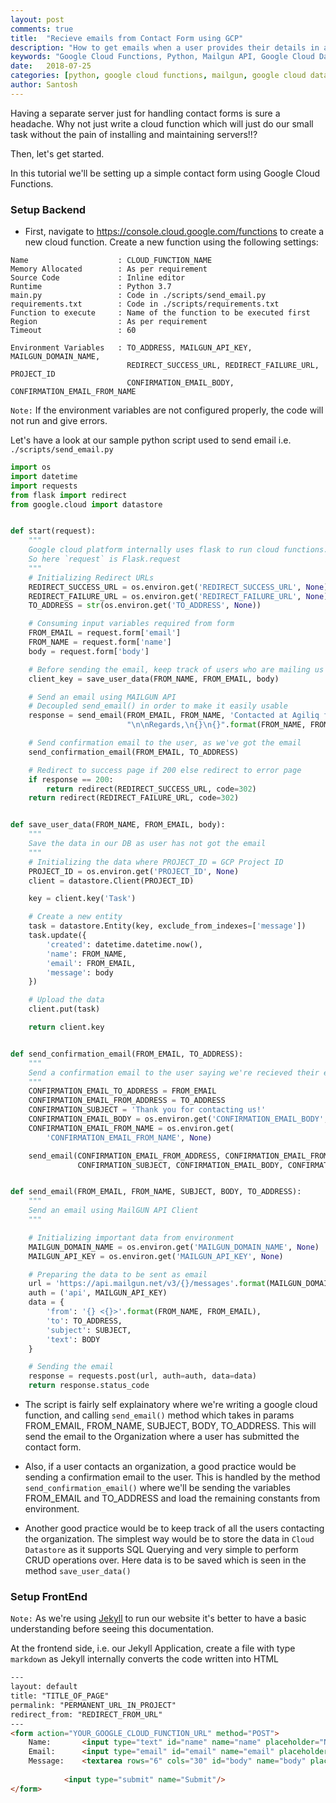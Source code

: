 ```yaml
---
layout: post
comments: true
title:  "Recieve emails from Contact Form using GCP"
description: "How to get emails when a user provides their details in a contact form in our website - Best Practices"
keywords: "Google Cloud Functions, Python, Mailgun API, Google Cloud Datastore"
date:   2018-07-25
categories: [python, google cloud functions, mailgun, google cloud datastore]
author: Santosh
---
```


Having a separate server just for handling contact forms is sure a headache. Why not just write a cloud function which will just do our small task without the pain of installing and maintaining servers!!? 

Then, let's get started.

In this tutorial we'll be setting up a simple contact form using Google Cloud Functions.

### Setup Backend

* First, navigate to <https://console.cloud.google.com/functions> to create a new cloud function. Create a new function using the following settings:

```
Name                    : CLOUD_FUNCTION_NAME
Memory Allocated        : As per requirement
Source Code             : Inline editor
Runtime                 : Python 3.7
main.py                 : Code in ./scripts/send_email.py
requirements.txt        : Code in ./scripts/requirements.txt
Function to execute     : Name of the function to be executed first
Region                  : As per requirement
Timeout                 : 60

Environment Variables   : TO_ADDRESS, MAILGUN_API_KEY, MAILGUN_DOMAIN_NAME, 
                          REDIRECT_SUCCESS_URL, REDIRECT_FAILURE_URL, PROJECT_ID
                          CONFIRMATION_EMAIL_BODY, CONFIRMATION_EMAIL_FROM_NAME
```

`Note:` If the environment variables are not configured properly, the code will not run and give errors.

Let's have a look at our sample python script used to send email i.e. `./scripts/send_email.py`

```py
import os
import datetime
import requests
from flask import redirect
from google.cloud import datastore


def start(request):
    """
    Google cloud platform internally uses flask to run cloud functions.
    So here `request` is Flask.request
    """
    # Initializing Redirect URLs
    REDIRECT_SUCCESS_URL = os.environ.get('REDIRECT_SUCCESS_URL', None)
    REDIRECT_FAILURE_URL = os.environ.get('REDIRECT_FAILURE_URL', None)
    TO_ADDRESS = str(os.environ.get('TO_ADDRESS', None))

    # Consuming input variables required from form
    FROM_EMAIL = request.form['email']
    FROM_NAME = request.form['name']
    body = request.form['body']

    # Before sending the email, keep track of users who are mailing us
    client_key = save_user_data(FROM_NAME, FROM_EMAIL, body)

    # Send an email using MAILGUN API
    # Decoupled send_email() in order to make it easily usable
    response = send_email(FROM_EMAIL, FROM_NAME, 'Contacted at Agiliq form', body +
                          "\n\nRegards,\n{}\n{}".format(FROM_NAME, FROM_EMAIL), TO_ADDRESS)

    # Send confirmation email to the user, as we've got the email
    send_confirmation_email(FROM_EMAIL, TO_ADDRESS)

    # Redirect to success page if 200 else redirect to error page
    if response == 200:
        return redirect(REDIRECT_SUCCESS_URL, code=302)
    return redirect(REDIRECT_FAILURE_URL, code=302)


def save_user_data(FROM_NAME, FROM_EMAIL, body):
    """
    Save the data in our DB as user has not got the email
    """
    # Initializing the data where PROJECT_ID = GCP Project ID
    PROJECT_ID = os.environ.get('PROJECT_ID', None)
    client = datastore.Client(PROJECT_ID)

    key = client.key('Task')

    # Create a new entity
    task = datastore.Entity(key, exclude_from_indexes=['message'])
    task.update({
        'created': datetime.datetime.now(),
        'name': FROM_NAME,
        'email': FROM_EMAIL,
        'message': body
    })

    # Upload the data
    client.put(task)

    return client.key


def send_confirmation_email(FROM_EMAIL, TO_ADDRESS):
    """
    Send a confirmation email to the user saying we're recieved their email.
    """
    CONFIRMATION_EMAIL_TO_ADDRESS = FROM_EMAIL
    CONFIRMATION_EMAIL_FROM_ADDRESS = TO_ADDRESS
    CONFIRMATION_SUBJECT = 'Thank you for contacting us!'
    CONFIRMATION_EMAIL_BODY = os.environ.get('CONFIRMATION_EMAIL_BODY', None)
    CONFIRMATION_EMAIL_FROM_NAME = os.environ.get(
        'CONFIRMATION_EMAIL_FROM_NAME', None)

    send_email(CONFIRMATION_EMAIL_FROM_ADDRESS, CONFIRMATION_EMAIL_FROM_NAME,
               CONFIRMATION_SUBJECT, CONFIRMATION_EMAIL_BODY, CONFIRMATION_EMAIL_TO_ADDRESS)


def send_email(FROM_EMAIL, FROM_NAME, SUBJECT, BODY, TO_ADDRESS):
    """
    Send an email using MailGUN API Client
    """

    # Initializing important data from environment
    MAILGUN_DOMAIN_NAME = os.environ.get('MAILGUN_DOMAIN_NAME', None)
    MAILGUN_API_KEY = os.environ.get('MAILGUN_API_KEY', None)

    # Preparing the data to be sent as email
    url = 'https://api.mailgun.net/v3/{}/messages'.format(MAILGUN_DOMAIN_NAME)
    auth = ('api', MAILGUN_API_KEY)
    data = {
        'from': '{} <{}>'.format(FROM_NAME, FROM_EMAIL),
        'to': TO_ADDRESS,
        'subject': SUBJECT,
        'text': BODY
    }

    # Sending the email
    response = requests.post(url, auth=auth, data=data)
    return response.status_code
```

* The script is fairly self explainatory where we're writing a google cloud function, and calling `send_email()` method which takes in params FROM_EMAIL, FROM_NAME, SUBJECT, BODY, TO_ADDRESS. This will send the email to the Organization where a user has submitted the contact form.

* Also, if a user contacts an organization, a good practice would be sending a confirmation email to the user. This is handled by the method `send_confirmation_email()` where we'll be sending the variables FROM_EMAIL and TO_ADDRESS and load the remaining constants from environment.

* Another good practice would be to keep track of all the users contacting the organization. The simplest way would be to store the data in `Cloud Datastore` as it supports SQL Querying and very simple to perform CRUD operations over. Here data is to be saved which is seen in the method `save_user_data()`

### Setup FrontEnd

`Note:` As we're using [Jekyll](https://jekyllrb.com/) to run our website it's better to have a basic understanding before seeing this documentation.

At the frontend side, i.e. our Jekyll Application, create a file with type `markdown` as Jekyll internally converts the code written into HTML

```html
---
layout: default
title: "TITLE_OF_PAGE"
permalink: "PERMANENT_URL_IN_PROJECT"
redirect_from: "REDIRECT_FROM_URL"
---
<form action="YOUR_GOOGLE_CLOUD_FUNCTION_URL" method="POST">
    Name:       <input type="text" id="name" name="name" placeholder="Name">
    Email:      <input type="email" id="email" name="email" placeholder="email">
    Message:    <textarea rows="6" cols="30" id="body" name="body" placeholder="Message"></textarea>
            
            <input type="submit" name="Submit"/>
</form>
```
